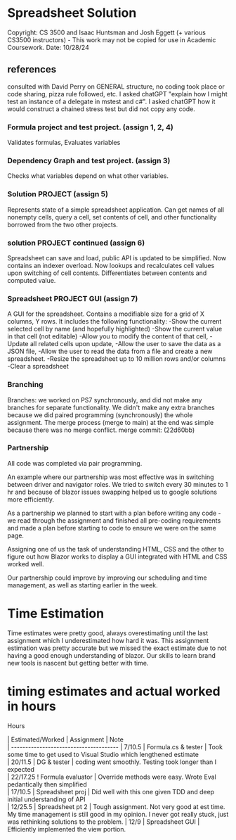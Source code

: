 # Spreadsheet Solution

Copyright:  CS 3500 and Isaac Huntsman and Josh Eggett (+ various
CS3500 instructors) - This work may not be copied for use in Academic Coursework.
Date: 10/28/24

## references

consulted with David Perry on GENERAL structure, no coding took place or code sharing, pizza rule followed, etc.
I asked chatGPT "explain how I might test an instance of a delegate in mstest and c#".
I asked chatGPT how it would construct a chained stress test but did not copy any code.


### Formula project and test project. (assign 1, 2, 4)

Validates formulas, Evaluates variables

### Dependency Graph and test project. (assign 3)

Checks what variables depend on what other variables.

### Solution PROJECT (assign 5)

Represents state of a simple spreadsheet application. Can get names of all nonempty cells,
query a cell, set contents of cell, and other functionality borrowed from the two other projects.

### solution PROJECT continued (assign 6)

Spreadsheet can save and load, public API is updated to be simplified. Now contains an indexer overload.
Now lookups and recalculates cell values upon switching of cell contents. Differentiates between contents
and computed value.

### Spreadsheet PROJECT GUI (assign 7)

A GUI for the spreadsheet. Contains a modifiable size for a grid of X columns, Y rows.
It includes the following functionality:
-Show the current selected cell by name (and hopefully highlighted)
-Show the current value in that cell (not editable)
-Allow you to modify the content of that cell,
-Update all related cells upon update,
-Allow the user to save the data as a JSON file,
-Allow the user to read the data from a file and create a new spreadsheet.
-Resize the spreadsheet up to 10 million rows and/or columns
-Clear a spreadsheet

### Branching

Branches: we worked on PS7 synchronously, and did not make any branches for separate functionality.
We didn't make any extra branches because we did paired programming (synchronously) the whole assignment.
The merge process (merge to main) at the end was simple because there was no merge conflict. 
merge commit: (22d60bb)

### Partnership 

All code was completed via pair programming.

An example where our partnership was most effective was in switching between driver and navigator roles. We tried to switch every 30 minutes to 1 hr
and because of blazor issues swapping helped us to google solutions more efficiently.

As a partnership we planned to start with a plan before writing any code - we read through the assignment and finished all pre-coding requirements
and made a plan before starting to code to ensure we were on the same page.

Assigning one of us the task of understanding HTML, CSS and the other to figure out how Blazor works to display a GUI integrated with HTML and CSS worked well.

Our partnership could improve by improving our scheduling and time management, as well as starting earlier in the week. 

# Time Estimation

Time estimates were pretty good, always overestimating until the last assignment which I underestimated how hard it was. This assignment
estimation was pretty accurate but we missed the exact estimate due to not having a good enough understanding of blazor.
Our skills to learn brand new tools is nascent but getting better with time.

# timing estimates and actual worked in hours

Hours

| Estimated/Worked  |     Assignment      |  Note  
| --------------------------------------
|      7/10.5       | Formula.cs & tester | Took some time to get used to Visual Studio which lengthened estimate  
|      20/11.5      | DG & tester         | coding went smoothly. Testing took longer than I expected  
|      22/17.25     ! Formula evaluator   | Override methods were easy. Wrote Eval pedantically then simplified  
|      17/10.5      | Spreadsheet proj    | Did well with this one given TDD and deep initial understanding of API  
|      12/25.5      | Spreadsheet pt 2    | Tough assignment. Not very good at est time. My time management is still good in my opinion. I never got really stuck, just was rethinking solutions to the problem.
|      12/9         | Spreadsheet GUI     | Efficiently implemented the view portion.
